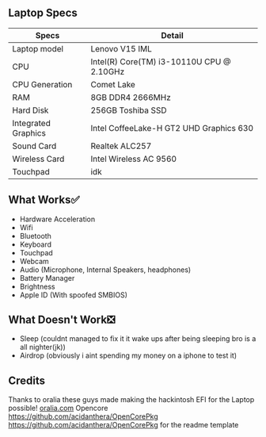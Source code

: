 ## Laptop Specs

| Specs | Detail                                                  |
| ------------------- | ------------------------------------------- |
| Laptop model      | Lenovo V15 IML     |
| CPU           | Intel(R) Core(TM) i3-10110U CPU @ 2.10GHz        |
| CPU Generation           | Comet Lake        |
| RAM              | 8GB DDR4 2666MHz              |
| Hard Disk           | 256GB Toshiba SSD                |
| Integrated Graphics | Intel CoffeeLake-H GT2 UHD Graphics 630                     |
| Sound Card          | Realtek ALC257                             |
| Wireless Card       | Intel Wireless AC 9560                        |
| Touchpad            | idk                               |

## What Works✅
- Hardware Acceleration
- Wifi
- Bluetooth
- Keyboard
- Touchpad
- Webcam
- Audio (Microphone, Internal Speakers, headphones)
- Battery Manager
- Brightness
- Apple ID (With spoofed SMBIOS)

## What Doesn't Work❎
- Sleep (couldnt managed to fix it it wake ups after being sleeping bro is a all nighter(jk))
- Airdrop (obviously i aint spending my money on a iphone to test it)

## Credits
Thanks to oralia these guys made making the hackintosh EFI for the Laptop possible! [oralia.com](https://olarila.com/)
Opencore https://github.com/acidanthera/OpenCorePkg
https://github.com/acidanthera/OpenCorePkg for the readme template
